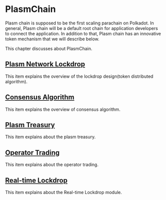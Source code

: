 # PlasmChain
 Plasm chain is supposed to be the first scaling parachain on Polkadot. In general, Plasm chain will be a default root chain for application developers to connect the application. In addition to that, Plasm chain has an innovative token mechanism that we will describe below.  

This chapter discusses about PlasmChain.

## [Plasm Network Lockdrop](./Lockdrop.md)
This item explains the overview of the lockdrop design(token distributed algorithm).

## [Consensus Algorithm](./ConsensusAlgorithm.md)
This item explains the overview of consensus algorithm.

## [Plasm Treasury](./Treasury.md)
This item explains about the plasm treasury.

## [Operator Trading](./OperatorTrading.md)
This item explains about the operator trading.

## [Real-time Lockdrop](./RealtimeLockdrop.md)
This item explains about the Real-time Lockdrop module.
